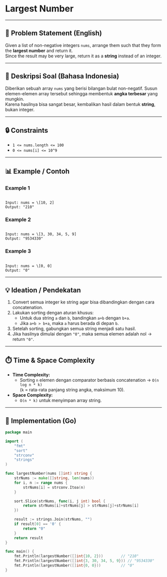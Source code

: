 # Largest Number

---

## 📝 Problem Statement (English)
Given a list of non-negative integers `nums`, arrange them such that they form the **largest number** and return it.  
Since the result may be very large, return it as a **string** instead of an integer.

---

## 📝 Deskripsi Soal (Bahasa Indonesia)
Diberikan sebuah array `nums` yang berisi bilangan bulat non-negatif. Susun elemen-elemen array tersebut sehingga membentuk **angka terbesar** yang mungkin.  
Karena hasilnya bisa sangat besar, kembalikan hasil dalam bentuk **string**, bukan integer.

---

## 🔒 Constraints
- `1 <= nums.length <= 100`
- `0 <= nums[i] <= 10^9`

---

## 📊 Example / Contoh

### Example 1
```

Input: nums = \[10, 2]
Output: "210"

```

### Example 2
```

Input: nums = \[3, 30, 34, 5, 9]
Output: "9534330"

```

### Example 3
```

Input: nums = \[0, 0]
Output: "0"

````

---

## 💡 Ideation / Pendekatan
1. Convert semua integer ke string agar bisa dibandingkan dengan cara concatenation.
2. Lakukan sorting dengan aturan khusus:
   - Untuk dua string `a` dan `b`, bandingkan `a+b` dengan `b+a`.
   - Jika `a+b > b+a`, maka `a` harus berada di depan `b`.
3. Setelah sorting, gabungkan semua string menjadi satu hasil.
4. Jika hasilnya dimulai dengan `"0"`, maka semua elemen adalah nol → return `"0"`.

---

## ⏱️ Time & Space Complexity
- **Time Complexity:**  
  - Sorting `n` elemen dengan comparator berbasis concatenation → `O(n log n * k)`  
    (`k` = rata-rata panjang string angka, maksimum 10).  
- **Space Complexity:**  
  - `O(n * k)` untuk menyimpan array string.  

---

## 🚀 Implementation (Go)
```go
package main

import (
    "fmt"
    "sort"
    "strconv"
    "strings"
)

func largestNumber(nums []int) string {
    strNums := make([]string, len(nums))
    for i, n := range nums {
        strNums[i] = strconv.Itoa(n)
    }

    sort.Slice(strNums, func(i, j int) bool {
        return strNums[i]+strNums[j] > strNums[j]+strNums[i]
    })

    result := strings.Join(strNums, "")
    if result[0] == '0' {
        return "0"
    }
    return result
}

func main() {
    fmt.Println(largestNumber([]int{10, 2}))        // "210"
    fmt.Println(largestNumber([]int{3, 30, 34, 5, 9})) // "9534330"
    fmt.Println(largestNumber([]int{0, 0}))         // "0"
}
````
